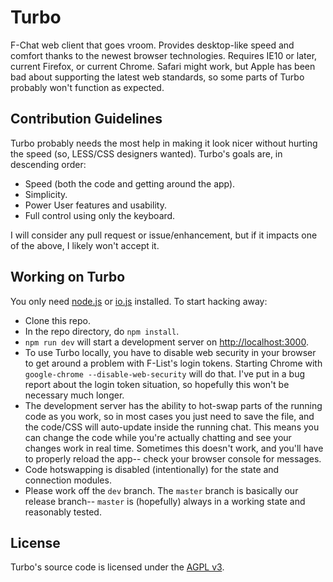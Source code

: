 # Turbo

F-Chat web client that goes vroom. Provides desktop-like speed and comfort thanks to the newest browser technologies. Requires IE10 or later, current Firefox, or current Chrome. Safari might work, but Apple has been bad about supporting the latest web standards, so some parts of Turbo probably won't function as expected.

## Contribution Guidelines

Turbo probably needs the most help in making it look nicer without hurting the speed (so, LESS/CSS designers wanted). Turbo's goals are, in descending order:

  * Speed (both the code and getting around the app).
  * Simplicity.
  * Power User features and usability.
  * Full control using only the keyboard.

I will consider any pull request or issue/enhancement, but if it impacts one of the above, I likely won't accept it.

## Working on Turbo

You only need [node.js](https://nodejs.org/) or [io.js](https://iojs.org/en/index.html) installed. To start hacking away:

  * Clone this repo.
  * In the repo directory, do `npm install`.
  * `npm run dev` will start a development server on [http://localhost:3000](http://localhost:3000).
  * To use Turbo locally, you have to disable web security in your browser to get around a problem with F-List's login tokens. Starting Chrome with `google-chrome --disable-web-security` will do that. I've put in a bug report about the login token situation, so hopefully this won't be necessary much longer.
  * The development server has the ability to hot-swap parts of the running code as you work, so in most cases you just need to save the file, and the code/CSS will auto-update inside the running chat. This means you can change the code while you're actually chatting and see your changes work in real time. Sometimes this doesn't work, and you'll have to properly reload the app-- check your browser console for messages.
  * Code hotswapping is disabled (intentionally) for the state and connection modules.
  * Please work off the `dev` branch. The `master` branch is basically our release branch-- `master` is (hopefully) always in a working state and reasonably tested.

## License

Turbo's source code is licensed under the [AGPL v3](http://www.gnu.org/licenses/agpl-3.0.en.html).
